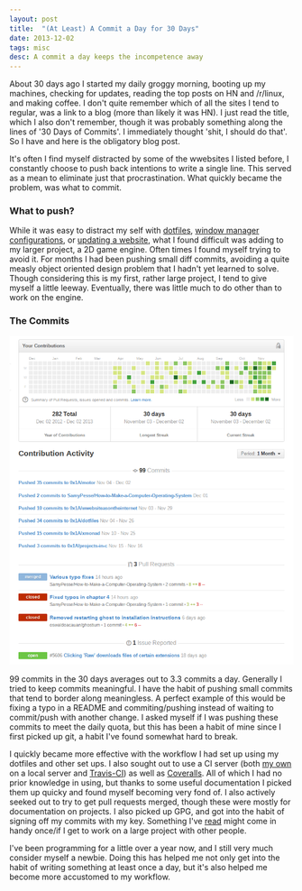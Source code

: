 ```yaml
---
layout: post
title:  "(At Least) A Commit a Day for 30 Days"
date: 2013-12-02
tags: misc
desc: A commit a day keeps the incompetence away
---
```


About 30 days ago I started my daily groggy morning, booting up my machines, 
checking for updates, reading the top posts on HN and /r/linux, and making 
coffee. I don't quite remember which of all the sites I tend to regular, was a 
link to a blog (more than likely it was HN). I just read the title, which I also 
don't remember, though it was probably something along the lines of '30 Days of 
Commits'. I immediately thought 'shit, I should do that'. So I have and here is 
the obligatory blog post.

It's often I find myself distracted by some of the wwebsites I listed before, I 
constantly choose to push back intentions to write a single line. This served as
a mean to eliminate just that procrastination. What quickly became the problem, 
was what to commit.

### What to push?
While it was easy to distract my self with [dotfiles](https://github.com/0x1A/dotfiles), 
[window manager configurations](https://github.com/0x1A/xmonad), or [updating a website](https://github.com/0x1A/wwebsiteasontheinternet), 
what I found difficult was adding to my larger project, a 2D game engine. Often 
times I found myself trying to avoid it. For months I had been pushing small 
diff commits, avoiding a quite measly object oriented design problem that I 
hadn't yet learned to solve. Though considering this is my first, rather large 
project, I tend to give myself a little leeway. Eventually, there was little 
much to do other than to work on the engine.

### The Commits

![Screenshot](/img/BotUrx2.png)

99 commits in the 30 days averages out to 3.3 commits a day. Generally I tried 
to keep commits meaningful. I have the habit of pushing small commits that tend 
to border along meaningless. A perfect example of this would be fixing a typo in
a README and commiting/pushing instead of waiting to commit/push with another 
change. I asked myself if I was pushing these commits to meet the daily quota, 
but this has been a habit of mine since I first picked up git, a habit I've 
found somewhat hard to break.

I quickly became more effective with the workflow I had set up using my dotfiles
and other set ups. I also sought out to use a CI server (both [my own](http://ci.0x1a.us)
on a local server and [Travis-CI](https://travis-ci.org)) as well as [Coveralls](https://coveralls.io).
All of which I had no prior knowledge in using, but thanks to some useful 
documentation I picked them up quicky and found myself becoming very fond of.
I also actively seeked out to try to get pull requests merged, though these were
mostly for documentation on projects. I also picked up GPG, and got into the 
habit of signing off my commits with my key. Something I've [read](http://mikegerwitz.com/papers/git-horror-story.html)
might come in handy once/if I get to work on a large project with other people.

I've been programming for a little over a year now, and I still very much 
consider myself a newbie. Doing this has helped me not only get into the habit 
of writing something at least once a day, but it's also helped me become more 
accustomed to my workflow.
